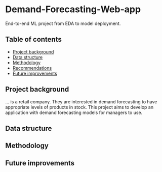 # Demand-Forecasting-Web-app
End-to-end ML project from EDA to model deployment.

## Table of contents
* [Project background](https://github.com/Azidalus/ML-project#Project-background)
* [Data structure](https://github.com/Azidalus/ML-project#Data-structure)
* [Methodology](https://github.com/AzidalusML-project#Methodology)
* [Recommendations](https://github.com/Azidalus/ML-project#Recommendations)
* [Future improvements](https://github.com/Azidalus/ML-project#Future-improvements)

## Project background
... is a retail company. They are interested in demand forecasting to have appropriate levels of products in stock. This project aims to develop an application with demand forecasting models for managers to use.

## Data structure

## Methodology

## Future improvements
